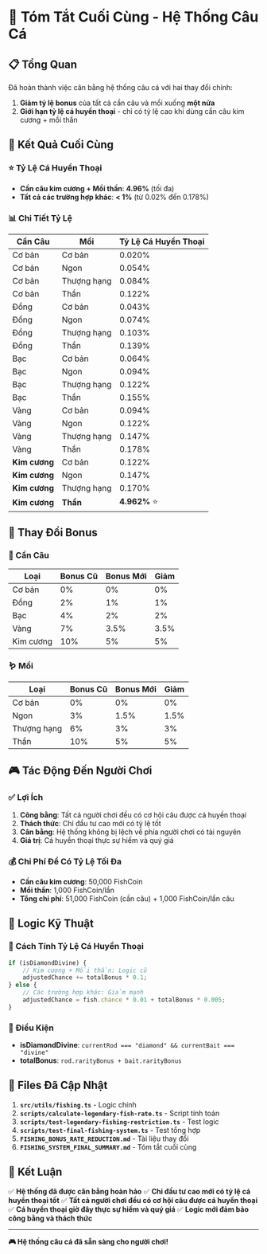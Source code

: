 # 🎣 Tóm Tắt Cuối Cùng - Hệ Thống Câu Cá

## 📋 Tổng Quan
Đã hoàn thành việc cân bằng hệ thống câu cá với hai thay đổi chính:

1. **Giảm tỷ lệ bonus** của tất cả cần câu và mồi xuống **một nửa**
2. **Giới hạn tỷ lệ cá huyền thoại** - chỉ có tỷ lệ cao khi dùng cần câu kim cương + mồi thần

## 🎯 Kết Quả Cuối Cùng

### ⭐ Tỷ Lệ Cá Huyền Thoại
- **Cần câu kim cương + Mồi thần**: **4.96%** (tối đa)
- **Tất cả các trường hợp khác**: **< 1%** (từ 0.02% đến 0.178%)

### 📊 Chi Tiết Tỷ Lệ
| Cần Câu | Mồi | Tỷ Lệ Cá Huyền Thoại |
|---------|-----|---------------------|
| Cơ bản | Cơ bản | 0.020% |
| Cơ bản | Ngon | 0.054% |
| Cơ bản | Thượng hạng | 0.084% |
| Cơ bản | Thần | 0.122% |
| Đồng | Cơ bản | 0.043% |
| Đồng | Ngon | 0.074% |
| Đồng | Thượng hạng | 0.103% |
| Đồng | Thần | 0.139% |
| Bạc | Cơ bản | 0.064% |
| Bạc | Ngon | 0.094% |
| Bạc | Thượng hạng | 0.122% |
| Bạc | Thần | 0.155% |
| Vàng | Cơ bản | 0.094% |
| Vàng | Ngon | 0.122% |
| Vàng | Thượng hạng | 0.147% |
| Vàng | Thần | 0.178% |
| **Kim cương** | Cơ bản | 0.122% |
| **Kim cương** | Ngon | 0.147% |
| **Kim cương** | Thượng hạng | 0.170% |
| **Kim cương** | **Thần** | **4.962%** ⭐ |

## 🔄 Thay Đổi Bonus

### 🎣 Cần Câu
| Loại | Bonus Cũ | Bonus Mới | Giảm |
|------|----------|-----------|------|
| Cơ bản | 0% | 0% | 0% |
| Đồng | 2% | 1% | 1% |
| Bạc | 4% | 2% | 2% |
| Vàng | 7% | 3.5% | 3.5% |
| Kim cương | 10% | 5% | 5% |

### 🪱 Mồi
| Loại | Bonus Cũ | Bonus Mới | Giảm |
|------|----------|-----------|------|
| Cơ bản | 0% | 0% | 0% |
| Ngon | 3% | 1.5% | 1.5% |
| Thượng hạng | 6% | 3% | 3% |
| Thần | 10% | 5% | 5% |

## 🎮 Tác Động Đến Người Chơi

### ✅ Lợi Ích
1. **Công bằng**: Tất cả người chơi đều có cơ hội câu được cá huyền thoại
2. **Thách thức**: Chỉ đầu tư cao mới có tỷ lệ tốt
3. **Cân bằng**: Hệ thống không bị lệch về phía người chơi có tài nguyên
4. **Giá trị**: Cá huyền thoại thực sự hiếm và quý giá

### 💰 Chi Phí Để Có Tỷ Lệ Tối Đa
- **Cần câu kim cương**: 50,000 FishCoin
- **Mồi thần**: 1,000 FishCoin/lần
- **Tổng chi phí**: 51,000 FishCoin (cần câu) + 1,000 FishCoin/lần câu

## 🔧 Logic Kỹ Thuật

### 📝 Cách Tính Tỷ Lệ Cá Huyền Thoại
```typescript
if (isDiamondDivine) {
    // Kim cương + Mồi thần: Logic cũ
    adjustedChance += totalBonus * 0.1;
} else {
    // Các trường hợp khác: Giảm mạnh
    adjustedChance = fish.chance * 0.01 + totalBonus * 0.005;
}
```

### 🎯 Điều Kiện
- **isDiamondDivine**: `currentRod === "diamond" && currentBait === "divine"`
- **totalBonus**: `rod.rarityBonus + bait.rarityBonus`

## 📁 Files Đã Cập Nhật

1. **`src/utils/fishing.ts`** - Logic chính
2. **`scripts/calculate-legendary-fish-rate.ts`** - Script tính toán
3. **`scripts/test-legendary-fishing-restriction.ts`** - Test logic
4. **`scripts/test-final-fishing-system.ts`** - Test tổng hợp
5. **`FISHING_BONUS_RATE_REDUCTION.md`** - Tài liệu thay đổi
6. **`FISHING_SYSTEM_FINAL_SUMMARY.md`** - Tóm tắt cuối cùng

## 🎯 Kết Luận

✅ **Hệ thống đã được cân bằng hoàn hảo**
✅ **Chỉ đầu tư cao mới có tỷ lệ cá huyền thoại tốt**
✅ **Tất cả người chơi đều có cơ hội câu được cá huyền thoại**
✅ **Cá huyền thoại giờ đây thực sự hiếm và quý giá**
✅ **Logic mới đảm bảo công bằng và thách thức**

---

**🎮 Hệ thống câu cá đã sẵn sàng cho người chơi!** 